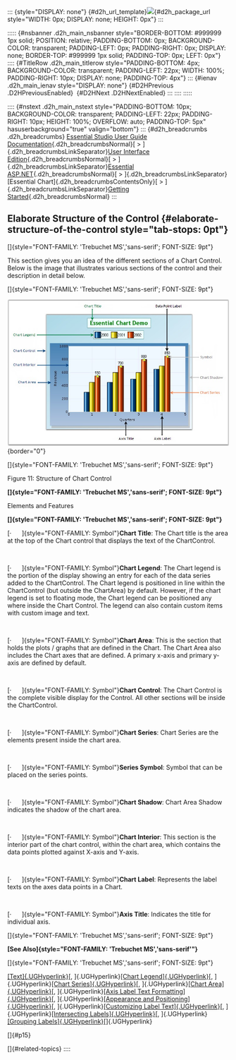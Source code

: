 ::: {style="DISPLAY: none"}
[](ms-xhelp:///?Id=d2h_url_template){#d2h_url_template}![](!package_url!){#d2h_package_url style="WIDTH: 0px; DISPLAY: none; HEIGHT: 0px"}
:::

::::: {#nsbanner .d2h_main_nsbanner style="BORDER-BOTTOM: #999999 1px solid; POSITION: relative; PADDING-BOTTOM: 0px; BACKGROUND-COLOR: transparent; PADDING-LEFT: 0px; PADDING-RIGHT: 0px; DISPLAY: none; BORDER-TOP: #999999 1px solid; PADDING-TOP: 0px; LEFT: 0px"}
:::: {#TitleRow .d2h_main_titlerow style="PADDING-BOTTOM: 4px; BACKGROUND-COLOR: transparent; PADDING-LEFT: 22px; WIDTH: 100%; PADDING-RIGHT: 10px; DISPLAY: none; PADDING-TOP: 4px"}
::: {#ienav .d2h_main_ienav style="DISPLAY: none"}
[](ms-xhelp:///?Id=3efd7d70-c727-4233-a755-e752b3b6f9f4){#D2HPrevious .D2HPreviousEnabled}  [](ms-xhelp:///?Id=73dc81df-ad5e-4474-be8d-3d0218ee9582){#D2HNext .D2HNextEnabled}
:::
::::
:::::

:::: {#nstext .d2h_main_nstext style="PADDING-BOTTOM: 10px; BACKGROUND-COLOR: transparent; PADDING-LEFT: 22px; PADDING-RIGHT: 10px; HEIGHT: 100%; OVERFLOW: auto; PADDING-TOP: 5px" hasuserbackground="true" valign="bottom"}
::: {#d2h_breadcrumbs .d2h_breadcrumbs}
[Essential Studio User Guide Documentation](ms-xhelp:///?Id=12457748-09e3-4d74-a240-8e049cedf030){.d2h_breadcrumbsNormal}[ \> ]{.d2h_breadcrumbsLinkSeparator}[User Interface Edition](ms-xhelp:///?Id=c29296b7-531c-413b-a0ec-488ca1f7f669){.d2h_breadcrumbsNormal}[ \> ]{.d2h_breadcrumbsLinkSeparator}[Essential ASP.NET](ms-xhelp:///?Id=25c35330-c127-4dad-9a92-ed79dc7261a6){.d2h_breadcrumbsNormal}[ \> ]{.d2h_breadcrumbsLinkSeparator}[Essential Chart]{.d2h_breadcrumbsContentsOnly}[ \> ]{.d2h_breadcrumbsLinkSeparator}[Getting Started](ms-xhelp:///?Id=e6f85824-7e04-4dab-9e3f-effb3938f621){.d2h_breadcrumbsNormal}
:::

## Elaborate Structure of the Control {#elaborate-structure-of-the-control style="tab-stops: 0pt"}

[]{style="FONT-FAMILY: 'Trebuchet MS','sans-serif'; FONT-SIZE: 9pt"} 

This section gives you an idea of the different sections of a Chart Control. Below is the image that illustrates various sections of the control and their description in detail below.

[]{style="FONT-FAMILY: 'Trebuchet MS','sans-serif'; FONT-SIZE: 9pt"} 

![](ImagesExt/image64_17.jpg){border="0"}

[]{style="FONT-FAMILY: 'Trebuchet MS','sans-serif'; FONT-SIZE: 9pt"} 

Figure 11: Structure of Chart Control

**[]{style="FONT-FAMILY: 'Trebuchet MS','sans-serif'; FONT-SIZE: 9pt"}** 

Elements and Features

**[]{style="FONT-FAMILY: 'Trebuchet MS','sans-serif'; FONT-SIZE: 9pt"}** 

[·      ]{style="FONT-FAMILY: Symbol"}**Chart Title**: The Chart title is the area at the top of the Chart control that displays the text of the ChartControl.

 

[·      ]{style="FONT-FAMILY: Symbol"}**Chart Legend**: The Chart legend is the portion of the display showing an entry for each of the data series added to the ChartControl. The Chart legend is positioned in line within the ChartControl (but outside the ChartArea) by default. However, if the chart legend is set to floating mode, the Chart legend can be positioned any where inside the Chart Control. The legend can also contain custom items with custom image and text.

 

[·      ]{style="FONT-FAMILY: Symbol"}**Chart Area**: This is the section that holds the plots / graphs that are defined in the Chart. The Chart Area also includes the Chart axes that are defined. A primary x-axis and primary y-axis are defined by default.

 

[·      ]{style="FONT-FAMILY: Symbol"}**Chart Control**: The Chart Control is the complete visible display for the Control. All other sections will be inside the ChartControl.

 

[·      ]{style="FONT-FAMILY: Symbol"}**Chart Series**: Chart Series are the elements present inside the chart area.

 

[·      ]{style="FONT-FAMILY: Symbol"}**Series Symbol**: Symbol that can be placed on the series points.

 

[·      ]{style="FONT-FAMILY: Symbol"}**Chart Shadow**: Chart Area Shadow indicates the shadow of the chart area.

 

[·      ]{style="FONT-FAMILY: Symbol"}**Chart Interior**: This section is the interior part of the chart control, within the chart area, which contains the data points plotted against X-axis and Y-axis.

 

[·      ]{style="FONT-FAMILY: Symbol"}**Chart Label**: Represents the label texts on the axes data points in a Chart.

 

[·      ]{style="FONT-FAMILY: Symbol"}**Axis Title**: Indicates the title for individual axis.

[]{style="FONT-FAMILY: 'Trebuchet MS','sans-serif'; FONT-SIZE: 9pt"} 

**[See Also]{style="FONT-FAMILY: 'Trebuchet MS','sans-serif'"}**

[]{style="FONT-FAMILY: 'Trebuchet MS','sans-serif'; FONT-SIZE: 9pt"} 

[[Text]{.UGHyperlink}](ms-xhelp:///?Id=fa89d936-9dc1-467f-9a42-3eed27d498e3)[, ]{.UGHyperlink}[[Chart Legend]{.UGHyperlink}](ms-xhelp:///?Id=8bb7aba3-785a-45c9-bc78-07b5f460ffba)[, ]{.UGHyperlink}[[Chart Series]{.UGHyperlink}](ms-xhelp:///?Id=7d640d4d-88ca-45b4-bdec-dea8eb32a2c4)[, ]{.UGHyperlink}[[Chart Area]{.UGHyperlink}](ms-xhelp:///?Id=3e84b3d6-73dd-4308-93d7-d887254f15c5)[, ]{.UGHyperlink}[[Axis Label Text Formatting]{.UGHyperlink}](ms-xhelp:///?Id=1227f833-c9a0-4862-ab58-fcd7ae3c42b7)[, ]{.UGHyperlink}[[Appearance and Positioning]{.UGHyperlink}](ms-xhelp:///?Id=da2915a1-4f35-4b69-a2e0-635a4e67a067)[, ]{.UGHyperlink}[[Customizing Label Text]{.UGHyperlink}](ms-xhelp:///?Id=62160e8d-0d86-4d86-8f31-2e95d2adc964)[, ]{.UGHyperlink}[[Intersecting Labels]{.UGHyperlink}](ms-xhelp:///?Id=d11d81c2-9e35-4d4d-849d-8d613dc4033c)[, ]{.UGHyperlink}[[Grouping Labels]{.UGHyperlink}](ms-xhelp:///?Id=7bd2db75-2fb1-4293-9633-b3926f79c0ae)[]{.UGHyperlink}

[]{#p15} 

[]{#related-topics}
::::
